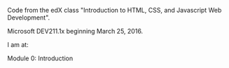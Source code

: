 Code from the edX class "Introduction to HTML, CSS, and Javascript Web Development".

Microsoft DEV211.1x beginning March 25, 2016.

I am at:

Module 0: Introduction
